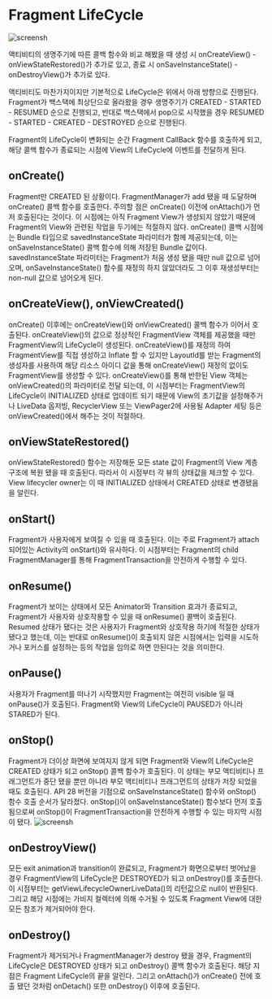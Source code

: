 # Fragment LifeCycle
![screensh](https://img1.daumcdn.net/thumb/R1280x0/?scode=mtistory2&fname=https%3A%2F%2Fblog.kakaocdn.net%2Fdn%2FcDyVCU%2Fbtq9CtTEtoA%2FkpOuUqYRAw8aVmbyKT7jpk%2Fimg.png)

액티비티의 생명주기에 따른 콜백 함수와 비교 해봤을 때 생성 시 onCreateView() - 
onViewStateRestored()가 추가로 있고, 종료 시 onSaveInstanceState() - 
onDestroyView()가 추가로 있다.

액티비티도 마찬가지이지만 기본적으로 LifeCycle은 위에서 아래 방향으로 진행된다. 
Fragment가 백스택에 최상단으로 올라왔을 경우 생명주기가 CREATED - STARTED - 
RESUMED 순으로 진행되고, 반대로 백스택에서 pop으로 시작했을 경우 RESUMED - 
STARTED - CREATED - DESTROYED 순으로 진행된다.

Fragment의 LifeCycle이 변화되는 순간 Fragment CallBack 함수를 호출하게 되고, 
해당 콜백 함수가 종료되는 시점에 View의 LifeCycle에 이벤트를 전달하게 된다.

## onCreate()
Fragment만 CREATED 된 상황이다.
FragmentManager가 add 됐을 때 도달하며 onCreate() 콜백 함수를 호출한다. 
주의할 점은 onCreate() 이전에 onAttach()가 먼저 호출된다는 것이다.
이 시점에는 아직 Fragment View가 생성되지 않았기 때문에 Fragment의 View와 
관련된 작업을 두기에는 적절하지 않다.
onCreate() 콜백 시점에는 Bundle 타입으로 savedInstanceState 파라미터가 함께 
제공되는데, 이는 onSaveInstanceState() 콜백 함수에 의해 저장된 Bundle 값이다. 
savedInstanceState 파라미터는 Fragment가 처음 생성 됐을 때만 null 값으로 넘어오며, 
onSaveInstanceState() 함수를 재정의 하지 않았더라도 그 이후 재생성부터는 non-null 
값으로 넘어오게 된다.

## onCreateView(), onViewCreated()
onCreate() 이후에는 onCreateView()와 onViewCreated() 콜백 함수가 이어서 호출된다. 
onCreateView()의 값으로 정상적인 FragmentView 객체를 제공했을 때만 FragmentView의 
LifeCycle이 생성된다.
onCreateView()를 재정의 하여 FragmentView를 직접 생성하고 Inflate 할 수 있지만 
LayoutId를 받는 Fragment의 생성자를 사용하여 해당 리소스 아이디 값을 통해 onCreateView() 
재정의 없이도 FragmentView를 생성할 수 있다. onCreateView()를 통해 반한된 View 객체는 
onViewCreated()의 파라미터로 전달 되는데, 이 시점부터는 FragmentView의 LifeCycle이 
INITIALIZED 상태로 업데이트 되기 때문에 View의 초기값을 설정해주거나 LiveData 옵저빙, 
RecyclerView 또는 ViewPager2에 사용될 Adapter 세팅 등은 onViewCreated()에서 
해주는 것이 적절하다.

## onViewStateRestored()
onViewStateRestored() 함수는 저장해둔 모든 state 값이 Fragment의 View 계층구조에 
복원 됐을 때 호출된다. 따라서 이 시점부터 각 뷰의 상태값을 체크할 수 있다.
View lifecycler owner는 이 때 INITIALIZED 상태에서 CREATED 상태로 변경됐음을 알린다.

## onStart()
Fragment가 사용자에게 보여질 수 있을 때 호출된다. 이는 주로 Fragment가 attach 되어있는 
Activity의 onStart()와 유사하다. 이 시점부터는 Fragment의 child FragmentManager를 
통해 FragmentTransaction을 안전하게 수행할 수 있다. 

## onResume()
Fragment가 보이는 상태에서 모든 Animator와 Transition 효과가 종료되고, Fragment가 
사용자와 상호작용할 수 있을 때 onResume() 콜백이 호출된다. 
Resumed 상태가 됐다는 것은 사용자가 Fragment와 상호작용 하기에 적절한 상태가 됐다고 했는데, 
이는 반대로 onResume()이 호출되지 않은 시점에서는 입력을 시도하거나 포커스를 설정하는 등의 작업을 
임의로 하면 안된다는 것을 의미한다.

## onPause()
사용자가 Fragment를 떠나기 시작했지만 Fragment는 여전히 visible 일 때 onPause()가 호출된다. 
Fragment와 View의 LifeCycle이 PAUSED가 아니라 STARED가 된다. 

## onStop()
Fragment가 더이상 화면에 보여지지 않게 되면 Fragment와 View의 LifeCycle은 CREATED 상태가 되고 
onStop() 콜백 함수가 호출된다. 이 상태는 부모 액티비티나 프래그먼트가 중단 됐을 뿐만 아니라 
부모 액티비티나 프래그먼트의 상태가 저장 되었을 때도 호출된다. 
API 28 버전을 기점으로 onSaveInstanceState() 함수와 onStop() 함수 호출 순서가 달라졌다. 
onStop()이 onSaveInstanceState() 함수보다 먼저 호출됨으로써 onStop()이 
FragmentTransaction을 안전하게 수행할 수 있는 마지막 시점이 됐다.
![screensh](https://img1.daumcdn.net/thumb/R1280x0/?scode=mtistory2&fname=https%3A%2F%2Fblog.kakaocdn.net%2Fdn%2FbC4Zkm%2Fbtq9DwbxrgQ%2FIl287fhextuJbiCRZtZde1%2Fimg.png)

## onDestroyView()
모든 exit animation과 transition이 완료되고, Fragment가 화면으로부터 벗어났을 경우 
FragmentView의 LifeCycle은 DESTROYED가 되고 onDestroy()를 호출한다.
이 시점부터는 getViewLifecycleOwnerLiveData()의 리턴값으로 null이 반환된다. 
그리고 해당 시점에는 가비지 컬렉터에 의해 수거될 수 있도록 Fragment View에 대한 
모든 참조가 제거되어야 한다.

## onDestroy()
Fragment가 제거되거나 FragmentManager가 destroy 됐을 경우, Fragment의 LifeCycle은 
DESTROYED 상태가 되고 onDestroy() 콜백 함수가 호출된다. 해당 지점은 Fragment LifeCycle의 
끝을 알린다. 그리고 onAttach()가 onCreate() 전에 호출 됐던 것처럼 onDetach() 또한 
onDestroy() 이후에 호출된다.

